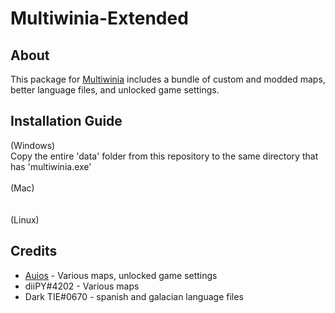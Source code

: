 # Multiwinia-Extended
## About
This package for [Multiwinia](https://store.steampowered.com/app/1530/Multiwinia/) includes a bundle of custom and modded maps, better language files, and unlocked game settings.
## Installation Guide
(Windows)<br>
Copy the entire 'data' folder from this repository to the same directory that has 'multiwinia.exe'<br><br>
(Mac)<br>
<br><br>
(Linux)<br>

## Credits
* [Auios](https://www.github.com/auios) - Various maps, unlocked game settings
* diiPY#4202 - Various maps
* Dark TIE#0670 - spanish and galacian language files
